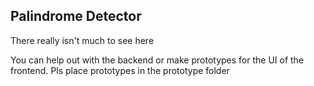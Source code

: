 ## Palindrome Detector
There really isn't much to see here

You can help out with the backend or make prototypes for the UI of the frontend. 
Pls place prototypes in the prototype folder
